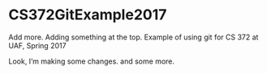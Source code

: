 # CS372GitExample2017
Add more.
Adding something at the top.
Example of using git for CS 372 at UAF, Spring 2017

Look, I’m making some changes.
and some more.
